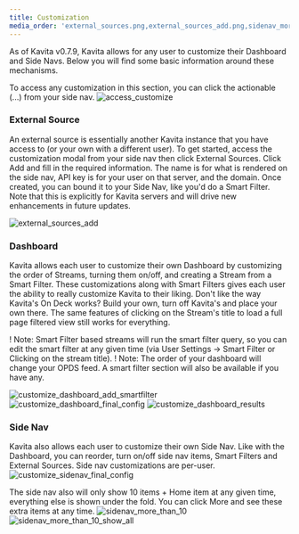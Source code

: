 ```yaml
---
title: Customization
media_order: 'external_sources.png,external_sources_add.png,sidenav_more_than_10.png,create_smart_filter.png,customize_dashboard_final_config.png,customize_dashboard_results.png,customize_sidenav.png'
---
```


As of Kavita v0.7.9, Kavita allows for any user to customize their Dashboard and Side Navs. Below you will find some basic information around these mechanisms.

To access any customization in this section, you can click the actionable (...) from your side nav.
![access_customize](access_customize.png "access_customize")

### External Source
An external source is essentially another Kavita instance that you have access to (or your own with a different user).  To get started, access the customization modal from your side nav then click External Sources. Click Add and fill in the required information. The name is for what is rendered on the side nav, API key is for your user on that server, and the domain. Once created, you can bound it to your Side Nav, like you'd do a Smart Filter. Note that this is explicitly for Kavita servers and will drive new enhancements in future updates. 

![external_sources_add](external_sources_add.png "external_sources_add")

### Dashboard
Kavita allows each user to customize their own Dashboard by customizing the order of Streams, turning them on/off, and creating a Stream from a Smart Filter. These customizations along with Smart Filters gives each user the ability to really customize Kavita to their liking. Don't like the way Kavita's On Deck works? Build your own, turn off Kavita's and place your own there. The same features of clicking on the Stream's title to load a full page filtered view still works for everything.

! Note: Smart Filter based streams will run the smart filter query, so you can edit the smart filter at any given time (via User Settings -> Smart Filter or Clicking on the stream title). 
! Note: The order of your dashboard will change your OPDS feed. A smart filter section will also be available if you have any.

![customize_dashboard_add_smartfilter](customize_dashboard_add_smartfilter.png "customize_dashboard_add_smartfilter")
![customize_dashboard_final_config](customize_dashboard_final_config.png "customize_dashboard_final_config")
![customize_dashboard_results](customize_dashboard_results.png "customize_dashboard_results")

### Side Nav
Kavita also allows each user to customize their own Side Nav. Like with the Dashboard, you can reorder, turn on/off side nav items, Smart Filters and External Sources. Side nav customizations are per-user. 
![customize_sidenav_final_config](customize_sidenav_final_config.png "customize_sidenav_final_config")

The side nav also will only show 10 items + Home item at any given time, everything else is shown under the fold. You can click More and see these extra items at any time. 
![sidenav_more_than_10](sidenav_more_than_10.png "sidenav_more_than_10")
![sidenav_more_than_10_show_all](sidenav_more_than_10_show_all.png "sidenav_more_than_10_show_all")

